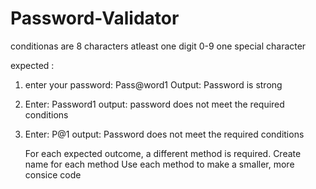 # Password-Validator
conditionas are 8 characters
atleast one digit 0-9
one special character

expected :
1) enter your password: Pass@word1
    Output: Password is strong
2) Enter: Password1
     output: password does not meet the required conditions
3) Enter: P@1
     output: Password does not meet the required conditions

   For each expected outcome, a different method is required.
       Create name for each method
        Use each method to make a smaller, more consice code
       
